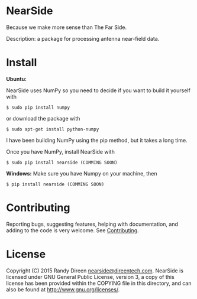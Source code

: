 NearSide
========
Because we make more sense than The Far Side.

Description: a package for processing antenna near-field data.

Install
=======

**Ubuntu:**

NearSide uses NumPy so you need to decide if you want to build it yourself with

    $ sudo pip install numpy

or download the package with

    $ sudo apt-get install python-numpy

I have been building NumPy using the pip method, but it takes a long time. 

Once you have NumPy, install NearSide with 

    $ sudo pip install nearside (COMMING SOON)
    
**Windows:**
Make sure you have Numpy on your machine, then

    $ pip install nearside (COMMING SOON)


Contributing
============
Reporting bugs, suggesting features, helping with documentation, and adding to the code is very welcome. See
[Contributing](CONTRIBUTING.md). 

License
=======

Copyright (C) 2015  Randy Direen <nearside@direentech.com>.
NearSide is licensed under GNU General Public License, version 3, a copy of this license has been provided within the COPYING file in this directory, and can also be found at <http://www.gnu.org/licenses/>.
 
